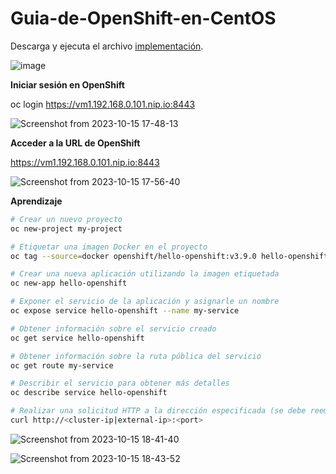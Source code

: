 # Guia-de-OpenShift-en-CentOS

Descarga y ejecuta el archivo [implementación](/Guia-de-OpenShift-en-CentOS_automatic.sh).

![image](https://github.com/ogflobal/Guia-de-OpenShift-en-CentOS/assets/74718043/3a9e275b-a93a-4810-af25-eab91b14dc00)


**Iniciar sesión en OpenShift**

oc login https://vm1.192.168.0.101.nip.io:8443

![Screenshot from 2023-10-15 17-48-13](https://github.com/ogflobal/Guia-de-OpenShift-en-CentOS/assets/74718043/ee875b5f-cf68-472a-a13e-5da18f123a2e)

**Acceder a la URL de OpenShift**

https://vm1.192.168.0.101.nip.io:8443

![Screenshot from 2023-10-15 17-56-40](https://github.com/ogflobal/Guia-de-OpenShift-en-CentOS/assets/74718043/6ff4a811-6971-48ad-8a75-c318b9ac4f17)

**Aprendizaje**

```sh
# Crear un nuevo proyecto
oc new-project my-project

# Etiquetar una imagen Docker en el proyecto
oc tag --source=docker openshift/hello-openshift:v3.9.0 hello-openshift:latest

# Crear una nueva aplicación utilizando la imagen etiquetada
oc new-app hello-openshift

# Exponer el servicio de la aplicación y asignarle un nombre
oc expose service hello-openshift --name my-service

# Obtener información sobre el servicio creado
oc get service hello-openshift

# Obtener información sobre la ruta pública del servicio
oc get route my-service

# Describir el servicio para obtener más detalles
oc describe service hello-openshift

# Realizar una solicitud HTTP a la dirección especificada (se debe reemplazar <cluster-ip|external-ip> y <port> con valores reales)
curl http://<cluster-ip|external-ip>:<port>
```

![Screenshot from 2023-10-15 18-41-40](https://github.com/ogflobal/Guia-de-OpenShift-en-CentOS/assets/74718043/04de5554-f077-4d6d-be62-70c1b54be38f)

![Screenshot from 2023-10-15 18-43-52](https://github.com/ogflobal/Guia-de-OpenShift-en-CentOS/assets/74718043/7f112cd2-748d-4532-b1bc-c20e1a818a93)
